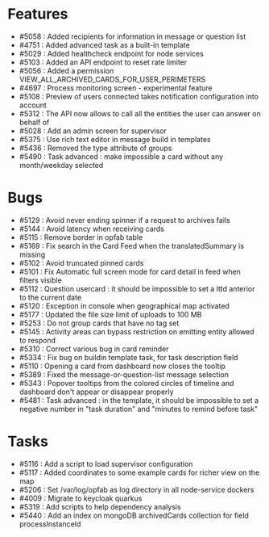 
# Features

- #5058 : Added recipients for information in message or question list
- #4751 : Added advanced task as a built-in template
- #5029 : Added healthcheck endpoint for node services
- #5103 : Added an API endpoint to reset rate limiter
- #5056 : Added a permission VIEW_ALL_ARCHIVED_CARDS_FOR_USER_PERIMETERS
- #4697 : Process monitoring screen - experimental feature
- #5108 : Preview of users connected takes notification configuration into account
- #5312 : The API now allows to call all the entities the user can answer on behalf of
- #5028 : Add an admin screen for supervisor
- #5375 : Use rich text editor in message build in templates
- #5436 : Removed the type attribute of groups
- #5490 : Task advanced : make impossible a card without any month/weekday selected


# Bugs

- #5129 : Avoid never ending spinner if a request to archives fails
- #5144 : Avoid latency when receiving cards
- #5115 : Remove border in opfab table
- #5169 : Fix search in the Card Feed when the translatedSummary is missing
- #5102 : Avoid truncated pinned cards
- #5101 : Fix Automatic full screen mode for card detail in feed when filters visible
- #5112 : Question usercard : it should be impossible to set a lttd anterior to the current date
- #5120 : Exception in console when geographical map activated
- #5177 : Updated the file size limit of uploads to 100 MB
- #5253 : Do not group cards that have no tag set
- #5145 : Activity areas can bypass restriction on emitting entity allowed to respond
- #5310 : Correct various bug in card reminder
- #5334 : Fix bug on buildin template task, for task description field
- #5110 : Opening a card from dashboard now closes the tooltip
- #5389 : Fixed the message-or-question-list message selection
- #5343 : Popover tooltips from the colored circles of timeline and dashboard don't appear or disappear properly
- #5481 : Task advanced : in the template, it should be impossible to set a negative number in "task duration" and "minutes to remind before task"


# Tasks

- #5116 : Add a script to load supervisor configuration
- #5117 : Added coordinates to some example cards for richer view on the map
- #5206 : Set /var/log/opfab as log directory in all node-service dockers
- #4009 : Migrate to keycloak quarkus
- #5319 : Add scripts to help dependency analysis
- #5440 : Add an index on mongoDB archivedCards collection for field processInstanceId
